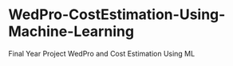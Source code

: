 # WedPro-CostEstimation-Using-Machine-Learning
Final Year Project WedPro and Cost Estimation Using ML
